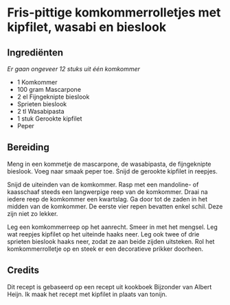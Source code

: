 # Fris-pittige komkommerrolletjes met kipfilet, wasabi en bieslook
## Ingrediënten
_Er gaan ongeveer 12 stuks uit één komkommer_

- 1 Komkommer
- 100 gram Mascarpone
- 2 el Fijngeknipte bieslook
- Sprieten bieslook
- 2 tl Wasabipasta
- 1 stuk Gerookte kipfilet
- Peper

## Bereiding
Meng in een kommetje de mascarpone, de wasabipasta, de fijngeknipte bieslook. Voeg naar smaak peper toe. Snijd de gerookte kipfilet in reepjes.

Snijd de uiteinden van de komkommer. Rasp met een mandoline- of kaasschaaf steeds een langwerpige reep van de komkommer. Draai na iedere reep de komkommer een kwartslag. Ga door tot de zaden in het midden van de komkommer. De eerste vier repen bevatten enkel schil. Deze zijn niet zo lekker.

Leg een komkommerreep op het aanrecht. Smeer in met het mengsel. Leg wat reepjes kipfilet op het uiteinde haaks neer. Leg ook twee of drie sprieten bieslook haaks neer, zodat ze aan beide zijden uitsteken. Rol het komkommerrolletje op en steek er een decoratieve prikker doorheen.

## Credits
Dit recept is gebaseerd op een recept uit kookboek Bijzonder van Albert Heijn. Ik maak het recept met kipfilet in plaats van tonijn.
